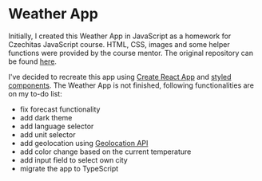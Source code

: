 # Weather App

Initially, I created this Weather App in JavaScript as a homework for Czechitas JavaScript course. HTML, CSS, images and some helper functions were provided by the course mentor. The original repository can be found [here](https://github.com/domihustinova/javascript2-ukol07-pocasi).

I've decided to recreate this app using [Create React App](https://github.com/facebook/create-react-app) and [styled components](https://www.styled-components.com/). The Weather App is not finished, following functionalities are on my to-do list:

- fix forecast functionality
- add dark theme
- add language selector
- add unit selector
- add geolocation using [Geolocation API](https://developer.mozilla.org/en-US/docs/Web/API/Geolocation_API)
- add color change based on the current temperature
- add input field to select own city
- migrate the app to TypeScript
